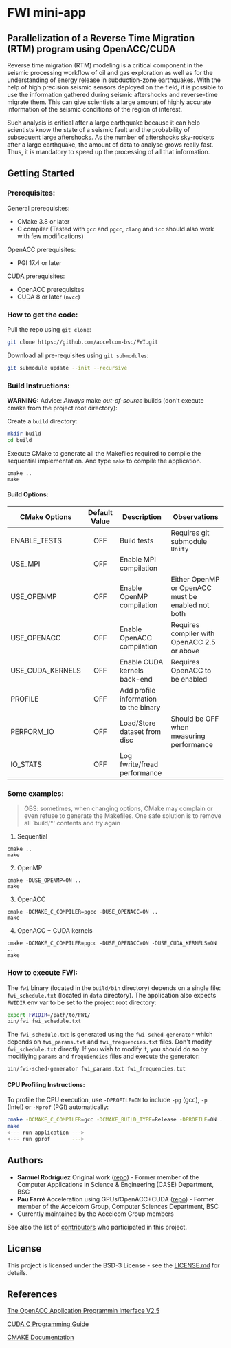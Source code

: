 # FWI mini-app

## Parallelization of a Reverse Time Migration (RTM) program using OpenACC/CUDA

Reverse time migration (RTM) modeling is a critical component in the seismic
processing workflow of oil and gas exploration as well as for the understanding
of energy release in subduction-zone earthquakes. With the help of high
precision seismic sensors deployed on the field, it is possible to use the
information gathered during seismic aftershocks and reverse-time migrate them.
This can give scientists a large amount of highly accurate information of the
seismic conditions of the region of interest.

Such analysis is critical after a large earthquake because it can help
scientists know the state of a seismic fault and the probability of subsequent
large aftershocks. As the number of aftershocks sky-rockets after a large
earthquake, the amount of data to analyse grows really fast.  Thus, it is
mandatory to speed up the processing of all that information.

## Getting Started

### Prerequisites:

General prerequisites:
* CMake 3.8 or later
* C compiler (Tested with `gcc` and `pgcc`, `clang` and `icc` should also work with few modifications)

OpenACC prerequisites:
* PGI 17.4 or later

CUDA prerequisites:
* OpenACC prerequisites
* CUDA 8 or later (`nvcc`)

### How to get the code:

Pull the repo using `git clone`:
```bash
git clone https://github.com/accelcom-bsc/FWI.git
```
Download all pre-requisites using `git submodules`:
```bash
git submodule update --init --recursive
```

### Build Instructions:


__WARNING:__ Advice: *Always* make *out-of-source* builds (don't execute cmake from the project root directory):

Create a `build` directory:
```bash
mkdir build
cd build
```
Execute CMake to generate all the Makefiles required to compile the sequential implementation. And type `make` to compile the application.
```
cmake ..
make
```

#### Build Options:

| CMake Options    | Default Value | Description                           | Observations                             |
| -----------------|:-------------:| ------------------------------------- |------------------------------------------|
| ENABLE_TESTS     | OFF           | Build tests                           | Requires git submodule `Unity`                                         |
| USE_MPI          | OFF           | Enable MPI compilation                |                                          |
| USE_OPENMP       | OFF           | Enable OpenMP compilation             | Either OpenMP or OpenACC must be enabled  not both |
| USE_OPENACC      | OFF           | Enable OpenACC compilation            | Requires compiler with OpenACC 2.5 or above  |
| USE_CUDA_KERNELS | OFF           | Enable CUDA kernels back-end          | Requires OpenACC to be enabled           |
| PROFILE          | OFF           | Add profile information to the binary |                                          |
| PERFORM_IO       | OFF           | Load/Store dataset from disc          | Should be OFF when measuring performance |
| IO_STATS         | OFF           | Log fwrite/fread performance          |                                          |


### Some examples:

> OBS: sometimes, when changing options, CMake may complain or even refuse to generate the Makefiles. One safe solution is to remove all `build/*' contents and try again

1. Sequential
```
cmake ..
make
```
2. OpenMP
```
cmake -DUSE_OPENMP=ON ..
make
```

3. OpenACC
```
cmake -DCMAKE_C_COMPILER=pgcc -DUSE_OPENACC=ON ..
make
```

4. OpenACC + CUDA kernels
```
cmake -DCMAKE_C_COMPILER=pgcc -DUSE_OPENACC=ON -DUSE_CUDA_KERNELS=ON ..
make
```


### How to execute FWI:

The `fwi` binary (located in the `build/bin` directory) depends on a single file: `fwi_schedule.txt` (located in `data` directory).
The application also expects `FWIDIR` env var to be set to the project root directory:

```bash
export FWIDIR=/path/to/FWI/
bin/fwi fwi_schedule.txt
```

The `fwi_schedule.txt` is generated using the `fwi-sched-generator` which depends on `fwi_params.txt` and `fwi_frequencies.txt` files.
Don't modify `fwi_schedule.txt` directly. 
If you wish to modify it, you should do so by modifiying `params` and `frequiencies` files and execute the generator:
```bash
bin/fwi-sched-generator fwi_params.txt fwi_frequencies.txt
```

#### CPU Profiling Instructions:

To profile the CPU execution, use `-DPROFILE=ON` to include `-pg` (gcc), `-p` (Intel) or `-Mprof` (PGI) automatically:
```bash
cmake -DCMAKE_C_COMPILER=gcc -DCMAKE_BUILD_TYPE=Release -DPROFILE=ON ..
make
<--- run application --->
<--- run gprof       --->
```

## Authors
* **Samuel Rodríguez** Original work ([repo](github.com/srodrb/FWI)) - Former member of the Computer Applications in Science & Engineering (CASE) Department, BSC
* **Pau Farré** Acceleration using GPUs/OpenACC+CUDA ([repo](github.com/hopobcn/FWI)) - Former member of the Accelcom Group, Computer Sciences Department, BSC
* Currently maintained by the Accelcom Group members

See also the list of [contributors](https://github.com/accelcom-bsc/FWI/contributors) who participated in this project.

## License
This project is licensed under the BSD-3 License - see the [LICENSE.md](LICENSE.md) for details.
## References

[The OpenACC Application Programmin Interface V2.5](http://www.openacc.org/sites/default/files/OpenACC_2pt5.pdf)

[CUDA C Programming Guide](http://docs.nvidia.com/cuda/cuda-c-programming-guide)

[CMAKE Documentation](https://cmake.org/cmake/help/v3.8/)
